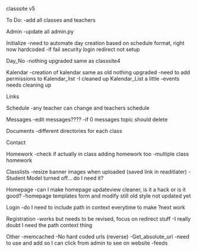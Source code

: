 classsite v5

To Do:
    -add all classes and teachers

Admin
    -update all admin.py

Initialize
    -need to automate day creation based on schedule format, right now hardcoded
    -if fail security login redirect not setup

Day_No
    -nothing upgraded same as classsite4

Kalendar
    -creation of kalendar same as old nothing upgraded
    -need to add permissions to Kalendar_list
    -I cleaned up Kalendar_List a little
    -events needs cleaning up

Links

Schedule
    -any teacher can change and teachers schedule

Messages
    -edit messages????
    -if 0 messages topic should delete

Documents
    -different directories for each class

Contact

Homework
    -check if actually in class adding homework too
    -multiple class homework

Classlists
    -resize banner images when uploaded (saved link in readitlater)
    -Student Model turned off... do I need it?

Homepage
    -can I make homepage updateview cleaner, is it a hack or is it good?
    -homepage templates form and modify still old style not updated yet

Login
    -do I need to include path in context everytime to make ?next work
    
Registration
    -works but needs to be revised, focus on redirect stuff
    -I really doubt I need the path context thing
    
Other
    -memcached
    -No hard coded urls (reverse)
    -Get_absolute_url
        -need to use and add so I can click from admin to see on website
    -feeds

    